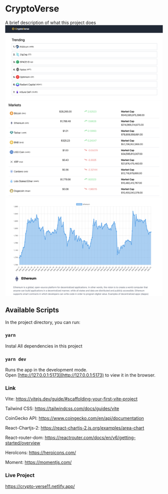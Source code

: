 
# CryptoVerse

A brief description of what this project does
![Project Preview](./cryptoverse1.png)
![Project Preview](./cryptoverse2.png)
![Project Preview](./cryptoverse3.png)

## Available Scripts

In the project directory, you can run:

### `yarn`

Instal All dependencies in this project

### `yarn dev`

Runs the app in the development mode.<br />
Open [http://127.0.0.1:5173](http://127.0.0.1:5173) to view it in the browser.

### Link

Vite: https://vitejs.dev/guide/#scaffolding-your-first-vite-project

Tailwind CSS: https://tailwindcss.com/docs/guides/vite

CoinGecko API: https://www.coingecko.com/en/api/documentation

React-Chartjs-2: https://react-chartjs-2.js.org/examples/area-chart

React-router-dom: https://reactrouter.com/docs/en/v6/getting-started/overview

HeroIcons: https://heroicons.com/

Moment: https://momentjs.com/

### Live Project
https://crypto-verse11.netlify.app/


